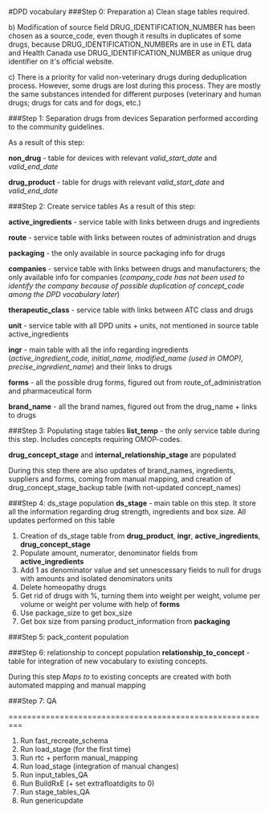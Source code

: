 #DPD vocabulary
###Step 0: Preparation
a) Clean stage tables required.

b) Modification of source field DRUG_IDENTIFICATION_NUMBER has been chosen as a source_code, even though it results in duplicates of some drugs, because 
DRUG_IDENTIFICATION_NUMBERs are in use in ETL data and Health Canada use DRUG_IDENTIFICATION_NUMBER as unique drug identifier on it's official website.

c) There is a priority for valid non-veterinary drugs during deduplication process. However, some drugs are lost during this process. They are mostly the same substances intended for different purposes (veterinary and human drugs; drugs for cats and for dogs, etc.)

###Step 1: Separation drugs from devices
Separation performed according to the community guidelines.

As a result of this step:

**non_drug** - table for devices with relevant *valid_start_date* and *valid_end_date*

**drug_product** - table for drugs with relevant *valid_start_date* and *valid_end_date*

###Step 2: Create service tables
As a result of this step:

**active_ingredients** - service table with links between drugs and ingredients

**route** - service table with links between routes of administration and drugs

**packaging** - the only available in source packaging info for drugs

**companies** - service table with links between drugs and manufacturers; the only available info for companies (*company_code has not been used to identify the company because of possible duplication of concept_code among the DPD vocabulary later*) 

**therapeutic_class** - service table with links between ATC class and drugs

**unit** - service table with all DPD units + units, not mentioned in source table active_ingredients

**ingr** - main table with all the info regarding ingredients (*active_ingredient_code, initial_name, modified_name (used in OMOP), precise_ingredient_name*) and their links to drugs

**forms** - all the possible drug forms, figured out from route_of_administration and pharmaceutical form 

**brand_name** - all the brand names, figured out from the drug_name + links to drugs

###Step 3: Populating stage tables
**list_temp** - the only service table during this step. Includes concepts requiring OMOP-codes.

**drug_concept_stage** and **internal_relationship_stage** are populated 

During this step there are also updates of brand_names, ingredients, suppliers and forms, coming from manual mapping, and creation of drug_concept_stage_backup table (with not-updated concept_names)

###Step 4: ds_stage population
**ds_stage** - main table on this step. It store all the information regarding drug strength, ingredients and box size.
All updates performed on this table

1) Creation of ds_stage table from **drug_product**, **ingr**, **active_ingredients**, **drug_concept_stage**
2) Populate amount, numerator, denominator fields from **active_ingredients**
3) Add 1 as denominator value and set unnescessary fields to null for drugs with amounts and isolated denominators units
4) Delete homeopathy drugs
5) Get rid of drugs with %, turning them into weight per weight, volume per volume or weight per volume with help of **forms**
6) Use package_size to get box_size
7) Get box size from parsing product_information from **packaging**

###Step 5: pack_content population

###Step 6: relationship to concept population
**relationship_to_concept** - table for integration of new vocabulary to existing concepts. 

During this step *Maps to* to existing concepts are created with both automated mapping and manual mapping 

###Step 7: QA


=========================================================
1) Run fast_recreate_schema
2) Run load_stage (for the first time)
3) Run rtc + perform manual_mapping
4) Run load_stage (integration of manual changes)
5) Run input_tables_QA
6) Run BuildRxE (+ set extrafloatdigits to 0)
7) Run stage_tables_QA
8) Run genericupdate